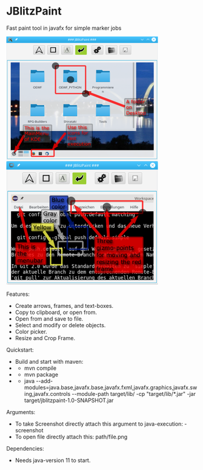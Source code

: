 # JBlitzPaint
Fast paint tool in javafx for simple marker jobs

![Screenshot](doc/Screenshot.png)
![Screenshot](doc/Screenshot2.png)

Features:
- Create arrows, frames, and text-boxes.
- Copy to clipboard, or open from.
- Open from and save to file.
- Select and modify or delete objects.
- Color picker.
- Resize and Crop Frame.

Quickstart:
- Build and start with maven:
- - mvn compile
- - mvn package
- - java --add-modules=java.base,javafx.base,javafx.fxml,javafx.graphics,javafx.swing,javafx.controls --module-path target/lib/ -cp "target/lib/*.jar" -jar target/jblitzpaint-1.0-SNAPSHOT.jar

Arguments:
- To take Screenshot directly attach this argument to java-execution: -screenshot
- To open file directly attach this: path/file.png

Dependencies:
- Needs java-version 11 to start.
